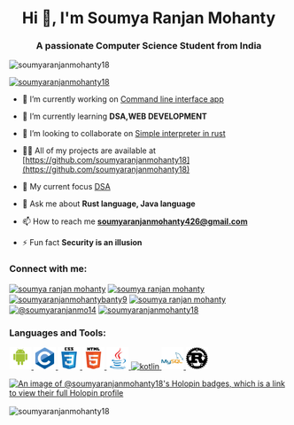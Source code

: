 <h1 align="center">Hi 👋, I'm Soumya Ranjan Mohanty</h1>
<h3 align="center">A passionate Computer Science Student from India</h3>

<p align="left"> <img src="https://komarev.com/ghpvc/?username=soumyaranjanmohanty18&label=Profile%20views&color=0e75b6&style=flat" alt="soumyaranjanmohanty18" /> </p>

<p align="left"> <a href="https://github.com/ryo-ma/github-profile-trophy"><img src="https://github-profile-trophy.vercel.app/?username=soumyaranjanmohanty18" alt="soumyaranjanmohanty18" /></a> </p>

- 🔭 I’m currently working on [Command line interface app](https://github.com/soumyaranjanmohanty18/MinorProjectCLI)

- 🌱 I’m currently learning **DSA,WEB DEVELOPMENT**

- 👯 I’m looking to collaborate on [Simple interpreter in rust](https://github.com/soumyaranjanmohanty18/Simple_Interpreter)

- 👨‍💻 All of my projects are available at [https://github.com/soumyaranjanmohanty18](https://github.com/soumyaranjanmohanty18)

- 📝 My current focus [DSA](DSA)

- 💬 Ask me about **Rust language, Java language**

- 📫 How to reach me **soumyaranjanmohanty426@gmail.com**

- ⚡ Fun fact **Security is an illusion**

<h3 align="left">Connect with me:</h3>
<p align="left">
<a href="https://linkedin.com/in/linkedin.com/in/soumya-ranjan-mohanty-91a5a131b" target="blank"><img align="center" src="https://raw.githubusercontent.com/rahuldkjain/github-profile-readme-generator/master/src/images/icons/Social/linked-in-alt.svg" alt="soumya ranjan mohanty" height="30" width="40" /></a>
<a href="https://stackoverflow.com/users/soumya ranjan mohanty" target="blank"><img align="center" src="https://raw.githubusercontent.com/rahuldkjain/github-profile-readme-generator/master/src/images/icons/Social/stack-overflow.svg" alt="soumya ranjan mohanty" height="30" width="40" /></a>
<a href="https://instagram.com/soumyaranjanmohantybanty9" target="blank"><img align="center" src="https://raw.githubusercontent.com/rahuldkjain/github-profile-readme-generator/master/src/images/icons/Social/instagram.svg" alt="soumyaranjanmohantybanty9" height="30" width="40" /></a>
<a href="https://www.youtube.com/c/soumya ranjan mohanty" target="blank"><img align="center" src="https://raw.githubusercontent.com/rahuldkjain/github-profile-readme-generator/master/src/images/icons/Social/youtube.svg" alt="soumya ranjan mohanty" height="30" width="40" /></a>
<a href="https://www.hackerrank.com/@soumyaranjanmo14" target="blank"><img align="center" src="https://raw.githubusercontent.com/rahuldkjain/github-profile-readme-generator/master/src/images/icons/Social/hackerrank.svg" alt="@soumyaranjanmo14" height="30" width="40" /></a>
<a href="https://www.leetcode.com/soumyaranjanmohanty18" target="blank"><img align="center" src="https://raw.githubusercontent.com/rahuldkjain/github-profile-readme-generator/master/src/images/icons/Social/leet-code.svg" alt="soumyaranjanmohanty18" height="30" width="40" /></a>
</p>

<h3 align="left">Languages and Tools:</h3>
<p align="left"> <a href="https://developer.android.com" target="_blank" rel="noreferrer"> <img src="https://raw.githubusercontent.com/devicons/devicon/master/icons/android/android-original-wordmark.svg" alt="android" width="40" height="40"/> </a> <a href="https://www.cprogramming.com/" target="_blank" rel="noreferrer"> <img src="https://raw.githubusercontent.com/devicons/devicon/master/icons/c/c-original.svg" alt="c" width="40" height="40"/> </a> <a href="https://www.w3schools.com/css/" target="_blank" rel="noreferrer"> <img src="https://raw.githubusercontent.com/devicons/devicon/master/icons/css3/css3-original-wordmark.svg" alt="css3" width="40" height="40"/> </a> <a href="https://www.w3.org/html/" target="_blank" rel="noreferrer"> <img src="https://raw.githubusercontent.com/devicons/devicon/master/icons/html5/html5-original-wordmark.svg" alt="html5" width="40" height="40"/> </a> <a href="https://www.java.com" target="_blank" rel="noreferrer"> <img src="https://raw.githubusercontent.com/devicons/devicon/master/icons/java/java-original.svg" alt="java" width="40" height="40"/> </a> <a href="https://kotlinlang.org" target="_blank" rel="noreferrer"> <img src="https://www.vectorlogo.zone/logos/kotlinlang/kotlinlang-icon.svg" alt="kotlin" width="40" height="40"/> </a> <a href="https://www.mysql.com/" target="_blank" rel="noreferrer"> <img src="https://raw.githubusercontent.com/devicons/devicon/master/icons/mysql/mysql-original-wordmark.svg" alt="mysql" width="40" height="40"/> </a> <a href="https://www.rust-lang.org" target="_blank" rel="noreferrer"> <img src="https://raw.githubusercontent.com/devicons/devicon/master/icons/rust/rust-plain.svg" alt="rust" width="40" height="40"/> </a> </p>

[![An image of @soumyaranjanmohanty18's Holopin badges, which is a link to view their full Holopin profile](https://holopin.me/soumyaranjanmohanty18)](https://holopin.io/@soumyaranjanmohanty18)

<p><img align="center" src="https://github-readme-stats.vercel.app/api/top-langs?username=soumyaranjanmohanty18&show_icons=true&locale=en&layout=compact" alt="soumyaranjanmohanty18" /></p>
